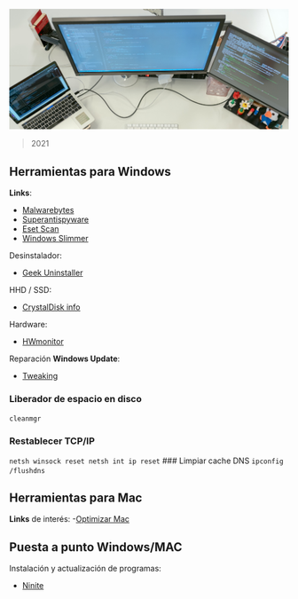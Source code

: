 ![Sosmatic](../images/wall.jpg)
> 2021 

## Herramientas para Windows
**Links**: 
- [Malwarebytes](https://www.malwarebytes.com/mwb-download/thankyou/)
- [Superantispyware](https://www.superantispyware.com/downloadfile.html?productid=SUPERANTISPYWAREFRE*E)
- [Eset Scan](http://download.eset.com/special/eos/ESETOnlineScanner_ESL.exe)
- [Windows Slimmer](https://www.auslogics.com/es/software/windows-slimmer/)

Desinstalador:
- [Geek Uninstaller](https://www.geekuninstaller.com/geek.zip)

HHD / SSD:
- [CrystalDisk info](https://crystalmark.info/en/software/crystaldiskinfo/)

Hardware:
- [HWmonitor](https://download.cpuid.com/hwmonitor/hwmonitor_1.43.zip)

Reparación **Windows Update**:
- [Tweaking](https://www.tweaking.com/files/setups/tweaking.com_windows_repair_aio_setup.exe)

### Liberador de espacio en disco
``
cleanmgr
``
### Restablecer TCP/IP
``
netsh winsock reset
netsh int ip reset
``
### Limpiar cache DNS
``
ipconfig /flushdns
``
## Herramientas para Mac
**Links** de interés:
-[Optimizar Mac](https://store.bananacomputer.com/blog/mac/7-formas-de-optimizar-tu-mac/84.html)
## Puesta a punto Windows/MAC
Instalación y actualización de programas:
- [Ninite](https://ninite.com/)
